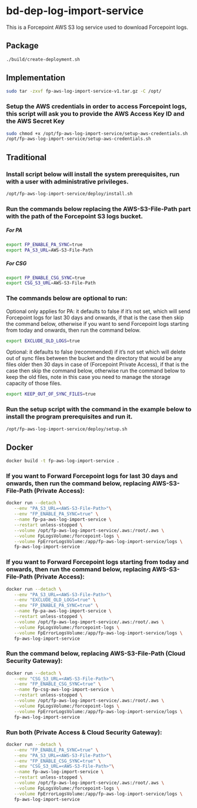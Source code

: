 # bd-dep-log-import-service
This is a Forcepoint AWS S3 log service used to download Forcepoint logs.

## Package

```bash
./build/create-deployment.sh
```

## Implementation

```bash
sudo tar -zxvf fp-aws-log-import-service-v1.tar.gz -C /opt/
```

### Setup the AWS credentials in order to access Forcepoint logs, this script will ask you to provide the AWS Access Key ID and the AWS Secret Key

```bash
sudo chmod +x /opt/fp-aws-log-import-service/setup-aws-credentials.sh
/opt/fp-aws-log-import-service/setup-aws-credentials.sh
```

## Traditional 

###	Install script below will install the system prerequisites, run with a user with administrative privileges.
```bash
/opt/fp-aws-log-import-service/deploy/install.sh
```
###	Run the commands below replacing the AWS-S3-File-Path part with the path of the Forcepoint S3 logs bucket. 

##### For PA

```bash
export FP_ENABLE_PA_SYNC=true
export PA_S3_URL=AWS-S3-File-Path
```
##### For CSG

```bash
export FP_ENABLE_CSG_SYNC=true
export CSG_S3_URL=AWS-S3-File-Path
```

###	The commands below are optional to run:  
Optional only applies for PA: it defaults to false if it’s not set, which will send Forcepoint logs for last 30 days and onwards, if that is the case then skip the command below, otherwise if you want to send Forcepoint logs starting from today and onwards, then run the command below.
```bash
export EXCLUDE_OLD_LOGS=true
```
Optional: it defaults to false (recommended) if it’s not set which will delete out of sync files between the bucket and the directory that would be any files older then 30 days in case of (Forcepoint Private Access), if that is the case then skip the command below, otherwise run the command below to keep the old files, note in this case you need to manage the storage capacity of those files.
```bash
export KEEP_OUT_OF_SYNC_FILES=true
```
###	Run the setup script with the command in the example below to install the program prerequisites and run it.
```bash
/opt/fp-aws-log-import-service/deploy/setup.sh
```

## Docker

```bash
docker build -t fp-aws-log-import-service . 
```

###	If you want to Forward Forcepoint logs for last 30 days and onwards, then run the command below, replacing AWS-S3-File-Path (Private Access):

```bash
docker run --detach \
   --env "PA_S3_URL=<AWS-S3-File-Path>"\
   --env "FP_ENABLE_PA_SYNC=true" \
   --name fp-pa-aws-log-import-service \
   --restart unless-stopped \
   --volume /opt/fp-aws-log-import-service/.aws:/root/.aws \
   --volume FpLogsVolume:/forcepoint-logs \
   --volume FpErrorLogsVolume:/app/fp-aws-log-import-service/logs \
   fp-aws-log-import-service
```

###	If you want to Forward Forcepoint logs starting from today and onwards, then run the command below, replacing AWS-S3-File-Path (Private Access):

```bash
docker run --detach \
   --env "PA_S3_URL=<AWS-S3-File-Path>"\
   --env "EXCLUDE_OLD_LOGS=true" \
   --env "FP_ENABLE_PA_SYNC=true" \
   --name fp-pa-aws-log-import-service \
   --restart unless-stopped \
   --volume /opt/fp-aws-log-import-service/.aws:/root/.aws \
   --volume FpLogsVolume:/forcepoint-logs \
   --volume FpErrorLogsVolume:/app/fp-aws-log-import-service/logs \
   fp-aws-log-import-service
```

###	Run the command below, replacing AWS-S3-File-Path (Cloud Security Gateway):

```bash
docker run --detach \
   --env "CSG_S3_URL=<AWS-S3-File-Path>"\
   --env "FP_ENABLE_CSG_SYNC=true" \
   --name fp-csg-aws-log-import-service \
   --restart unless-stopped \
   --volume /opt/fp-aws-log-import-service/.aws:/root/.aws \
   --volume FpLogsVolume:/forcepoint-logs \
   --volume FpErrorLogsVolume:/app/fp-aws-log-import-service/logs \
   fp-aws-log-import-service
```

###	Run both (Private Access & Cloud Security Gateway):

```bash
docker run --detach \
   --env "FP_ENABLE_PA_SYNC=true" \
   --env "PA_S3_URL=<AWS-S3-File-Path>"\
   --env "FP_ENABLE_CSG_SYNC=true" \
   --env "CSG_S3_URL=<AWS-S3-File-Path>"\
   --name fp-aws-log-import-service \
   --restart unless-stopped \
   --volume /opt/fp-aws-log-import-service/.aws:/root/.aws \
   --volume FpLogsVolume:/forcepoint-logs \
   --volume FpErrorLogsVolume:/app/fp-aws-log-import-service/logs \
   fp-aws-log-import-service
```
